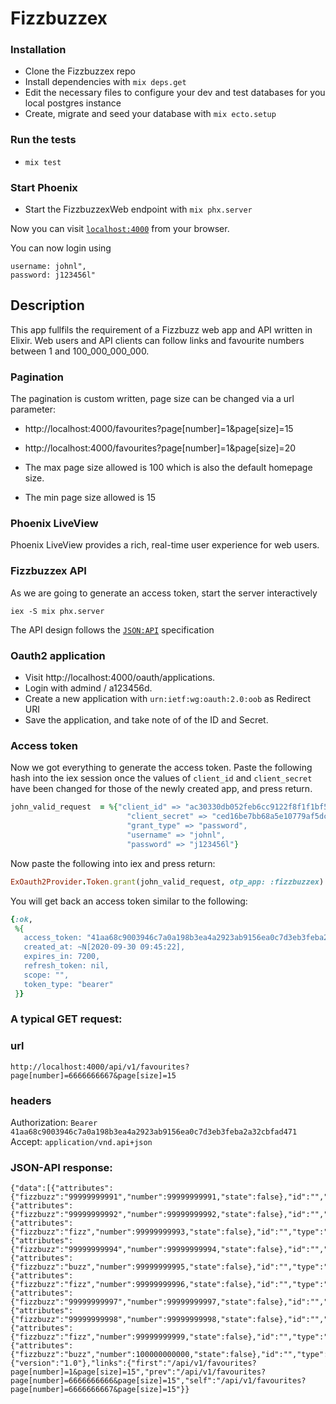 # Fizzbuzzex

### Installation
  * Clone the Fizzbuzzex repo
  * Install dependencies with `mix deps.get`
  * Edit the necessary files to configure your dev and test databases for you local postgres instance
  * Create, migrate and seed your database with `mix ecto.setup`

### Run the tests
  * `mix test`
  
### Start Phoenix
  * Start the FizzbuzzexWeb endpoint with `mix phx.server`
  
Now you can visit [`localhost:4000`](http://localhost:4000) from your browser.

You can now login using

```
username: johnl",
password: j123456l"
```

## Description

This app fullfils the requirement of a Fizzbuzz web app and API written in Elixir.
Web users and API clients can follow links and favourite numbers between 1 and 100_000_000_000.

### Pagination

The pagination is custom written, page size can be changed via a url parameter:

  * http://localhost:4000/favourites?page[number]=1&page[size]=15

  * http://localhost:4000/favourites?page[number]=1&page[size]=20

  * The max page size allowed is 100 which is also the default homepage size.

  * The min page size allowed is 15

### Phoenix LiveView

Phoenix LiveView provides a rich, real-time user experience for web users.


### Fizzbuzzex API

As we are going to generate an access token, start the server interactively

`iex -S mix phx.server`

The API design follows the [`JSON:API`](https://jsonapi.org/format) specification

### Oauth2 application

  * Visit http://localhost:4000/oauth/applications.
  * Login with admind / a123456d.
  * Create a new application with `urn:ietf:wg:oauth:2.0:oob` as Redirect URI
  * Save the application, and take note of of the ID and Secret.
  
### Access token
  
Now we got everything to generate the access token.
Paste the following hash into the iex session once the values of `client_id` and `client_secret` have been changed for those of the newly created app, and press return.

```ruby
john_valid_request  = %{"client_id" => "ac30330db052feb6cc9122f8f1f1bf5c0d9b1b6c6b2ede9262e50da3b55d3a92",
                          "client_secret" => "ced16be7bb68a5e10779af5dc68cb100dc630c6a38c19fac9eb055289caccb06",
                          "grant_type" => "password",
                          "username" => "johnl",
                          "password" => "j123456l"}
```

Now paste the following into iex and press return:
```ruby
ExOauth2Provider.Token.grant(john_valid_request, otp_app: :fizzbuzzex)
```

You will get back an access token similar to the following:
```ruby
{:ok,
 %{
   access_token: "41aa68c9003946c7a0a198b3ea4a2923ab9156ea0c7d3eb3feba2a32cbfad471",
   created_at: ~N[2020-09-30 09:45:22],
   expires_in: 7200,
   refresh_token: nil,
   scope: "",
   token_type: "bearer"
 }}
```

### A typical GET request:
### url
```
http://localhost:4000/api/v1/favourites?page[number]=6666666667&page[size]=15
```
### headers
Authorization: `Bearer 41aa68c9003946c7a0a198b3ea4a2923ab9156ea0c7d3eb3feba2a32cbfad471`\
Accept: `application/vnd.api+json`


### JSON-API response:

```
{"data":[{"attributes":{"fizzbuzz":"99999999991","number":99999999991,"state":false},"id":"","type":"favourite"},{"attributes":{"fizzbuzz":"99999999992","number":99999999992,"state":false},"id":"","type":"favourite"},{"attributes":{"fizzbuzz":"fizz","number":99999999993,"state":false},"id":"","type":"favourite"},{"attributes":{"fizzbuzz":"99999999994","number":99999999994,"state":false},"id":"","type":"favourite"},{"attributes":{"fizzbuzz":"buzz","number":99999999995,"state":false},"id":"","type":"favourite"},{"attributes":{"fizzbuzz":"fizz","number":99999999996,"state":false},"id":"","type":"favourite"},{"attributes":{"fizzbuzz":"99999999997","number":99999999997,"state":false},"id":"","type":"favourite"},{"attributes":{"fizzbuzz":"99999999998","number":99999999998,"state":false},"id":"","type":"favourite"},{"attributes":{"fizzbuzz":"fizz","number":99999999999,"state":false},"id":"","type":"favourite"},{"attributes":{"fizzbuzz":"buzz","number":100000000000,"state":false},"id":"","type":"favourite"}],"jsonapi":{"version":"1.0"},"links":{"first":"/api/v1/favourites?page[number]=1&page[size]=15","prev":"/api/v1/favourites?page[number]=6666666666&page[size]=15","self":"/api/v1/favourites?page[number]=6666666667&page[size]=15"}}
```

